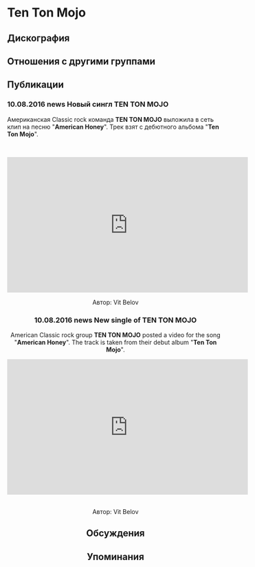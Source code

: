# Ten Ton Mojo



## Дискография


## Отношения с другими группами


## Публикации

### 10.08.2016 news Новый сингл TEN TON MOJO

<p>Американская Classic rock команда <strong>TEN TON MOJO</strong> выложила в сеть клип на песню "<strong>American Honey</strong>". Трек взят с дебютного альбома "<strong>Ten Ton Mojo</strong>".</p><p>&nbsp;<center><iframe width="560" height="315" src="https://www.youtube.com/embed/tzUachdNf34" frameborder="0" allowfullscreen></iframe></p>
Автор: Vit Belov

### 10.08.2016 news New single of TEN TON MOJO

<p>American Classic rock group <strong>TEN TON MOJO</strong> posted a video for the song "<strong>American Honey</strong>". The track is taken from their debut album "<strong>Ten Ton Mojo</strong>".</p><p><center><iframe width="560" height="315" src="https://www.youtube.com/embed/tzUachdNf34" frameborder="0" allowfullscreen></iframe>&nbsp;</p>
Автор: Vit Belov


## Обсуждения


## Упоминания

